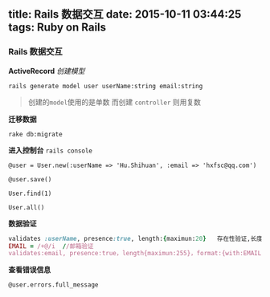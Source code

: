 title: Rails 数据交互
date: 2015-10-11 03:44:25
tags: Ruby on Rails
---


### Rails 数据交互
**ActiveRecord**
*创建模型*

```shell
rails generate model user userName:string email:string
```

> 创建的`model`使用的是单数 而创建 `controller` 则用复数

**迁移数据**

```shell
rake db:migrate
```

**进入控制台** `rails console`

```shell
@user = User.new(:userName => 'Hu.Shihuan', :email => 'hxfsc@qq.com')
```

```shell
@user.save()
```

```shell
User.find(1)
```

```shell
User.all()
```

**数据验证**

```ruby
validates :userName, presence:true, length:{maximun:20}   存在性验证,长度不能大于20
EMAIL = /+@/i  //邮箱验证
validates:email, presence:true，length{maximun:255}，format:{with:EMAIL},uniquenese:{ case\_sensitive: false} | true  存在性验证,长度不能大于255,正则匹配，唯一性验证[不加case_sensitive 则为大小写不敏感]
```

**查看错误信息**

```shell
@user.errors.full_message
```

